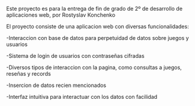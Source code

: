 Este proyecto es para la entrega de fin de grado de 2º de desarrollo de aplicaciones web, por Rostyslav Konchenko

El proyecto consiste de una aplicacion web con diversas funcionalidades:

 -Interaccion con base de datos para perpetuidad de datos sobre juegos y usuarios
 
 -Sistema de login de usuarios con contraseñas cifradas
 
 -Diversos tipos de interaccion con la pagina, como consultas a juegos, reseñas y records
 
 -Insercion de datos recien mencionados
 
 -Interfaz intuitiva para interactuar con los datos con facilidad
